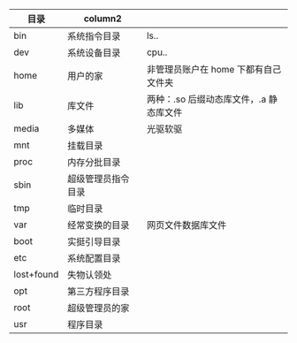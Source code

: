 

| 目录       | column2            |                                         |
| ---------- | ------------------ | --------------------------------------- |
| bin        | 系统指令目录       | ls..                                    |
| dev        | 系统设备目录       | cpu..                                   |
| home       | 用户的家           | 非管理员账户在 home 下都有自己文件夹    |
| lib        | 库文件             | 两种：.so 后缀动态库文件，.a 静态库文件 |
| media      | 多媒体             | 光驱软驱                                |
| mnt        | 挂载目录           |
| proc       | 内存分批目录       |
| sbin       | 超级管理员指令目录 |
| tmp        | 临时目录           |
| var        | 经常变换的目录     | 网页文件数据库文件                      |
| boot       | 实挺引导目录       |
| etc        | 系统配置目录       |
| lost+found | 失物认领处         |
| opt        | 第三方程序目录     |
| root       | 超级管理员的家     |
| usr        | 程序目录           |
